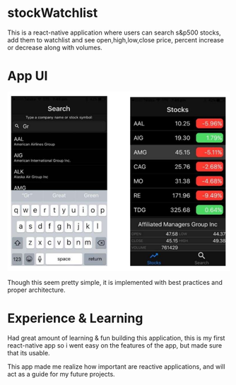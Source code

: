 # stockWatchlist
This is a react-native application where users can search s&amp;p500 stocks, add them to watchlist and see open,high,low,close price, percent increase or decrease along with volumes.

# App UI
![Alt text](https://github.com/ChiruhasBobbadi/stockWatchlist/blob/master/screen_shots/Screens.JPG)

Though this seem pretty simple, it is implemented with best practices and proper architecture.

# Experience & Learning
Had great amount of learning & fun building this application, this is my first react-native app so i went easy on the features of the app, but made sure that its usable.

This app made me realize how important are reactive applications, and will act as a guide for my future projects.
